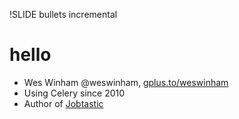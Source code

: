 !SLIDE bullets incremental
# hello #

* Wes Winham @weswinham, [gplus.to/weswinham](http://gplus.to/weswinham)
* Using Celery since 2010
* Author of [Jobtastic](http://http://policystat.github.io/jobtastic/)
